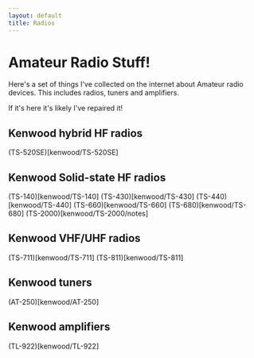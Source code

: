 ```yaml
---
layout: default
title: Radios
---
```


# Amateur Radio Stuff!

Here's a set of things I've collected on the internet about Amateur radio devices.
This includes radios, tuners and amplifiers.

If it's here it's likely I've repaired it!

## Kenwood hybrid HF radios

(TS-520SE)[kenwood/TS-520SE]

## Kenwood Solid-state HF radios

(TS-140)[kenwood/TS-140]
(TS-430)[kenwood/TS-430]
(TS-440)[kenwood/TS-440]
(TS-660)[kenwood/TS-660]
(TS-680)[kenwood/TS-680]
(TS-2000)[kenwood/TS-2000/notes]

## Kenwood VHF/UHF radios

(TS-711)[kenwood/TS-711]
(TS-811)[kenwood/TS-811]

## Kenwood tuners

(AT-250)[kenwood/AT-250]

## Kenwood amplifiers

(TL-922)[kenwood/TL-922]
